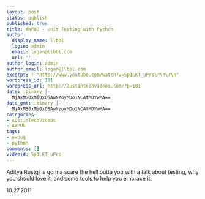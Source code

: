 ```yaml
---
layout: post
status: publish
published: true
title: AWPUG - Unit Testing with Python
author:
  display_name: llbbl
  login: admin
  email: logan@llbbl.com
  url: ''
author_login: admin
author_email: logan@llbbl.com
excerpt: ! "http://www.youtube.com/watch?v=5p1LKT_uPrs\r\n\r\n"
wordpress_id: 181
wordpress_url: http://austintechvideos.com/?p=181
date: !binary |-
  MjAxMS0xMi0xOSAwNzoyMDo1NCAtMDYwMA==
date_gmt: !binary |-
  MjAxMS0xMi0xOSAwNzoyMDo1NCAtMDYwMA==
categories:
- AustinTechVideos
- AWPUG
tags:
- awpug
- python
comments: []
videoid: 5p1LKT_uPrs
---
```

<p>Aditya Rustgi is gonna scare the hell outta you with a talk about testing, why you should love it,
and some tools to help you embrace it.</p>
<p>10.27.2011</p>
